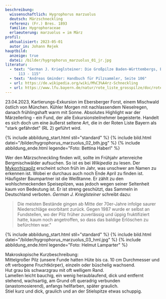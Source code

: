 ```yaml
---
beschreibung:
  wissenschaftlich: Hygrophorus marzuolus
  deutsch: Märzschneckling
  referenz: (Fr.) Bres. 1893
  familie: Hygrophoraceae
  erlaeuterung: marzuolus = im März
profil:
  aktualisiert: 2023-05-01
  autor_in: Johann Rejek
hauptbild:
  anzeige: true
  datei: /bilder/hygrophorus_marzuolus_01_jr.jpg
literatur:
  - text: "German J. Krieglsteiner: Die Großpilze Baden-Württembergs, Band 3, Seite
      113 - 115"
  - text: "Andreas Gminder: Handbuch für Pilzsammler, Seite 106"
  - url: https://de.wikipedia.org/wiki/M%C3%A4rz-Schneckling
  - url: https://www.lfu.bayern.de/natur/rote_liste_grosspilze/doc/roteliste_grosspilze.pdf
---
```

23.04.2023, Kartierungs-Exkursion im Ebersberger Forst, einem Mischwald östlich von München. Kühler Morgen mit nachlassendem Nieselregen, danach frühlingshaft warm mit Sonne. Absolutes Highlight war der Märzellerling - ein Fund, der alle Exkursionsteilnehmer begeisterte. Handelt es sich doch um eine äußerst seltene Art, die in der Roten Liste Bayern als "stark gefährdet" (RL 2) geführt wird.

{% include abbildung_start.html stil="standard" %}
{% include bild.html datei="/bilder/hygrophorus_marzuolus_02_bth.jpg" %}
{% include abbildung_ende.html legende="Foto: Bettina Haberl" %}

Wer den Märzschneckling finden will, sollte im Frühjahr artenreiche Bergmischwälder aufsuchen. So ist es bei *Wikipedia* zu lesen. Der [Mykorrhizapilz](<Mykorrhiza "Glossar">)  erscheint schon früh im Jahr, was unschwer am Namen zu erkennen ist. Wobei er durchaus auch noch Ende April zu finden ist. Häufigster Baumpartner ist die Weißtanne. Er zählt zu den wohlschmeckenden Speisepilzen, was jedoch wegen seiner Seltenheit kaum von Bedeutung ist. Er ist streng geschützt, das Sammeln in Deutschland verboten. *German J. Krieglsteiner* schreibt dazu: 

> Die meisten Bestände gingen ab Mitte der 70er-Jahre infolge saurer Niederschläge exorbitant zurück. Gegen 1987 wurde er selbst an Fundstellen, wo der Pilz früher zuverlässig und üppig fruktifiziert hatte, kaum noch angetroffen, so dass das baldige Erlöschen zu befürchten war."

{% include abbildung_start.html stil="standard" %}
{% include bild.html datei="/bilder/hygrophorus_marzuolus_03_hml.jpg" %}
{% include abbildung_ende.html legende="Foto: Helmut Lamparter" %}

Makroskopische Kurzbeschreibung:\
Mittelgroßer Pilz (unsere Funde hatten Hüte bis ca. 10 cm Durchmesser und oft verbogene Fruchtkörper), einzeln oder büschelig wachsend.\
Hut grau bis schwarzgrau mit oft welligem Rand.\
Lamellen leicht bauchig, ein wenig heraublaufend, dick und entfernt stehend, wachsartig, am Grund oft queradrig verbunden (anastomosierend), anfangs hellfarben, später graulich.\
Stiel kurz und dick, graulich und an der Stielspitze etwas schuppig.